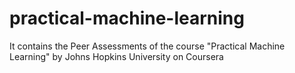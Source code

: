 practical-machine-learning
==========================

It contains the Peer Assessments of the course "Practical Machine Learning" by Johns Hopkins University on Coursera
